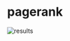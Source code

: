# pagerank
![results](https://user-images.githubusercontent.com/31520662/188960123-9ecfd9e5-4c11-4a8f-aaa6-6d1c91b7e81b.png)
